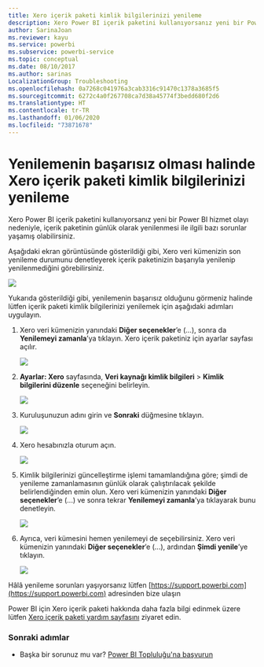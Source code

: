 ```yaml
---
title: Xero içerik paketi kimlik bilgilerinizi yenileme
description: Xero Power BI içerik paketini kullanıyorsanız yeni bir Power BI hizmet olayı nedeniyle, içerik paketinin günlük olarak yenilenmesi ile ilgili bir sorun yaşamış olabilirsiniz.
author: SarinaJoan
ms.reviewer: kayu
ms.service: powerbi
ms.subservice: powerbi-service
ms.topic: conceptual
ms.date: 08/10/2017
ms.author: sarinas
LocalizationGroup: Troubleshooting
ms.openlocfilehash: 0a7268c041976a3cab3316c91470c1378a3685f5
ms.sourcegitcommit: 6272c4a0f267708ca7d38a45774f3bedd680f2d6
ms.translationtype: HT
ms.contentlocale: tr-TR
ms.lasthandoff: 01/06/2020
ms.locfileid: "73871678"
---
```

# <a name="how-to-refresh-your-xero-content-pack-credentials-if-refresh-failed"></a>Yenilemenin başarısız olması halinde Xero içerik paketi kimlik bilgilerinizi yenileme
Xero Power BI içerik paketini kullanıyorsanız yeni bir Power BI hizmet olayı nedeniyle, içerik paketinin günlük olarak yenilenmesi ile ilgili bazı sorunlar yaşamış olabilirsiniz.

Aşağıdaki ekran görüntüsünde gösterildiği gibi, Xero veri kümenizin son yenileme durumunu denetleyerek içerik paketinizin başarıyla yenilenip yenilenmediğini görebilirsiniz.

![](media/service-refresh-xero-credentials/powerbi-xero-refresh-failed.png)

Yukarıda gösterildiği gibi, yenilemenin başarısız olduğunu görmeniz halinde lütfen içerik paketi kimlik bilgilerinizi yenilemek için aşağıdaki adımları uygulayın.

1. Xero veri kümenizin yanındaki **Diğer seçenekler**’e (...), sonra da **Yenilemeyi zamanla**’ya tıklayın. Xero içerik paketiniz için ayarlar sayfası açılır.
   
    ![](media/service-refresh-xero-credentials/powerbi-xero-schedule-refresh.png)
2. **Ayarlar: Xero** sayfasında, **Veri kaynağı kimlik bilgileri** > **Kimlik bilgilerini düzenle** seçeneğini belirleyin.
   
    ![](media/service-refresh-xero-credentials/powerbi-xero-settings-page.png)
3. Kuruluşunuzun adını girin ve **Sonraki** düğmesine tıklayın.
   
    ![](media/service-refresh-xero-credentials/powerbi-xero-configure.png)
4. Xero hesabınızla oturum açın.
   
    ![](media/service-refresh-xero-credentials/powerbi-xero-welcome.png)
5. Kimlik bilgilerinizi güncelleştirme işlemi tamamlandığına göre; şimdi de yenileme zamanlamasının günlük olarak çalıştırılacak şekilde belirlendiğinden emin olun. Xero veri kümenizin yanındaki **Diğer seçenekler**’e (...) ve sonra tekrar **Yenilemeyi zamanla**’ya tıklayarak bunu denetleyin.
   
    ![](media/service-refresh-xero-credentials/powerbi-xero-refresh-schedule.png)
6. Ayrıca, veri kümesini hemen yenilemeyi de seçebilirsiniz. Xero veri kümenizin yanındaki **Diğer seçenekler**’e (...), ardından **Şimdi yenile**’ye tıklayın.
   
    ![](media/service-refresh-xero-credentials/powerbi-xero-refresh-now.png)

Hâlâ yenileme sorunları yaşıyorsanız lütfen [https://support.powerbi.com](https://support.powerbi.com) adresinden bize ulaşın 

Power BI için Xero içerik paketi hakkında daha fazla bilgi edinmek üzere lütfen [Xero içerik paketi yardım sayfasını](service-connect-to-xero.md) ziyaret edin.

### <a name="next-steps"></a>Sonraki adımlar
* Başka bir sorunuz mu var? [Power BI Topluluğu'na başvurun](https://community.powerbi.com/)

